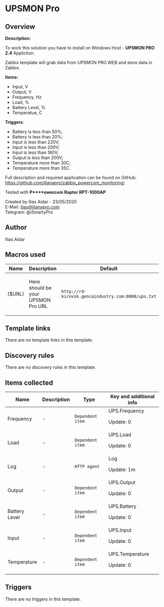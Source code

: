 # UPSMON Pro

## Overview

**Description:**


To work this solution you have to install on Windows Host - **UPSMON PRO 2.4** Appliction.


Zabbix template will grab data from UPSMON PRO WEB and store data in Zabbix.


**Items:**


* Input, V
* Output, V
* Frequency, Hz
* Load, %
* Battery Level, %
* Temperatue, C


**Triggers**:


* Battery is less than 50%;
* Battery is less than 20%;
* Input is less than 220V;
* Input is less than 200V;
* Input is less than 180V;
* Output is less than 200V;
* Temperature more than 30C;
* Temperature more than 35C.


 


Full description and required application can be found on GitHub: <https://github.com/ilianapro/zabbix_powercom_monitoring/>


Tested with **P****owercom Raptor RPT-1000AP**


 


Created by Ilias Aidar - 23/05/2020  
E-Mail: [ilias@ilianapro.com](mailto:ilias@ilianapro.com)  
Telegram: @iSmartyPro 



## Author

Ilias Aidar

## Macros used

|Name|Description|Default|Type|
|----|-----------|-------|----|
|{$URL}|<p>Here should be your UPSMON Pro URL</p>|`http://rd-kirovsk.gencoindustry.com:8000/ups.txt`|Text macro|
## Template links

There are no template links in this template.

## Discovery rules

There are no discovery rules in this template.

## Items collected

|Name|Description|Type|Key and additional info|
|----|-----------|----|----|
|Frequency|<p>-</p>|`Dependent item`|UPS.Frequency<p>Update: 0</p>|
|Load|<p>-</p>|`Dependent item`|UPS.Load<p>Update: 0</p>|
|Log|<p>-</p>|`HTTP agent`|Log<p>Update: 1m</p>|
|Output|<p>-</p>|`Dependent item`|UPS.Output<p>Update: 0</p>|
|Battery Level|<p>-</p>|`Dependent item`|UPS.Battery<p>Update: 0</p>|
|Input|<p>-</p>|`Dependent item`|UPS.Input<p>Update: 0</p>|
|Temperature|<p>-</p>|`Dependent item`|UPS.Temperature<p>Update: 0</p>|
## Triggers

There are no triggers in this template.

